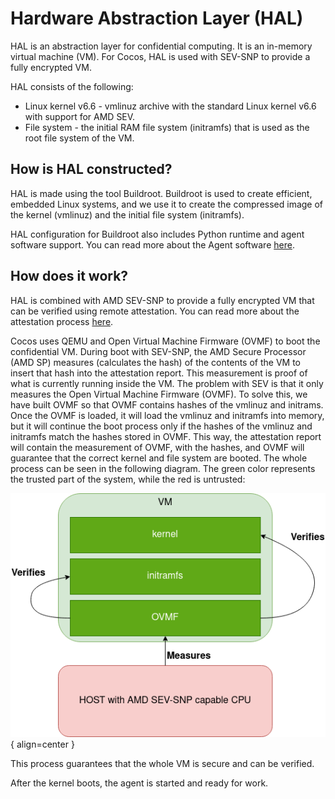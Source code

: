 # Hardware Abstraction Layer (HAL)
HAL is an abstraction layer for confidential computing. It is an in-memory virtual machine (VM). For Cocos, HAL is used with SEV-SNP to provide a fully encrypted VM.

HAL consists of the following:

* Linux kernel v6.6 - vmlinuz archive with the standard Linux kernel v6.6 with support for AMD SEV.
* File system - the initial RAM file system (initramfs) that is used as the root file system of the VM.

## How is HAL constructed?
HAL is made using the tool Buildroot. Buildroot is used to create efficient, embedded Linux systems, and we use it to create the compressed image of the kernel (vmlinuz) and the initial file system (initramfs).

HAL configuration for Buildroot also includes Python runtime and agent software support. You can read more about the Agent software [here](agent.md).

## How does it work?
HAL is combined with AMD SEV-SNP to provide a fully encrypted VM that can be verified using remote attestation. You can read more about the attestation process [here](attestation.md).

Cocos uses QEMU and Open Virtual Machine Firmware (OVMF) to boot the confidential VM. During boot with SEV-SNP, the AMD Secure Processor (AMD SP) measures (calculates the hash) of the contents of the VM to insert that hash into the attestation report. This measurement is proof of what is currently running inside the VM. The problem with SEV is that it only measures the Open Virtual Machine Firmware (OVMF). To solve this, we have built OVMF so that OVMF contains hashes of the vmlinuz and initrams. Once the OVMF is loaded, it will load the vmlinuz and initramfs into memory, but it will continue the boot process only if the hashes of the vmlinuz and initramfs match the hashes stored in OVMF. This way, the attestation report will contain the measurement of OVMF, with the hashes, and OVMF will guarantee that the correct kernel and file system are booted. The whole process can be seen in the following diagram. The green color represents the trusted part of the system, while the red is untrusted:

![hal](./img/hal.png){ align=center }


This process guarantees that the whole VM is secure and can be verified. 

After the kernel boots, the agent is started and ready for work.
